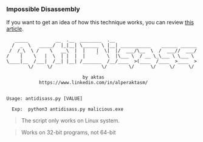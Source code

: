 ### [](#header-3)Impossible Disassembly

If you want to get an idea of how this technique works, you can review [this article](https://aktas.github.io/TR-Anti-Analysis-Techniques).

```
   _____          __  .__  ________  .__                              
  /  _  \   _____/  |_|__| \______ \ |__| ___________    ______ ______
 /  /_\  \ /    \   __\  |  |    |  \|  |/  ___/\__  \  /  ___//  ___/
/    |    \   |  \  | |  |  |    `   \  |\___ \  / __ \_\___ \ \___ \ 
\____|__  /___|  /__| |__| /_______  /__/____  >(____  /____  >____  >
        \/     \/                  \/        \/      \/     \/     \/ 

                            by aktas
            https://www.linkedin.com/in/alperaktasm/


Usage: antidisass.py [VALUE]

  Exp:  python3 antidisass.py malicious.exe
```

> The script only works on Linux system.

> Works on 32-bit programs, not 64-bit
